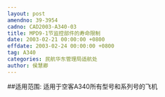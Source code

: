 ```yaml
---
layout: post
amendno: 39-3954
cadno: CAD2003-A340-03
title: MPD9-1节监控部件的寿命限制
date: 2003-02-21 00:00:00 +0800
effdate: 2003-02-24 00:00:00 +0800
tag: A340
categories: 民航华东管理局适航处
author: 侯慧卿
---
```


##适用范围:
适用于空客A340所有型号和系列号的飞机

